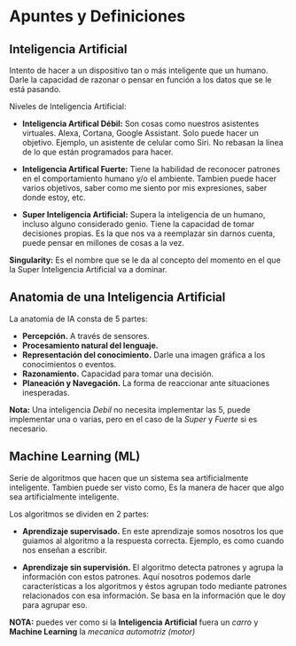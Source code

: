 # Apuntes y Definiciones

## **Inteligencia Artificial**
Intento de hacer a un dispositivo tan o más inteligente que un humano. Darle la capacidad de razonar o pensar en función a los datos que se le está pasando.

Niveles de Inteligencia Artificial:

- **Inteligencia Artifical Débil:** Son cosas como nuestros asistentes virtuales. Alexa, Cortana, Google Assistant. Solo puede hacer un objetivo. Ejemplo, un asistente de celular como Siri. No rebasan la línea de lo que están programados para hacer.

- **Inteligencia Artifical Fuerte:** Tiene la habilidad de reconocer patrones en el comportamiento humano y/o el ambiente. Tambien puede hacer varios objetivos, saber como me siento por mis expresiones, saber donde estoy, etc.

- **Super Inteligencia Artificial:** Supera la inteligencia de un humano, incluso alguno considerado genio. Tiene la capacidad de tomar decisiones propias. Es la que nos va a reemplazar sin darnos cuenta, puede pensar en millones de cosas a la vez.

**Singularity:**
Es el nombre que se le da al concepto del momento en el que la Super Inteligencia Artificial va a dominar.

## **Anatomia** de una Inteligencia Artificial
La anatomia de IA consta de 5 partes:
- **Percepción.** A través de sensores.
- **Procesamiento natural del lenguaje.**
- **Representación del conocimiento.** Darle una imagen gráfica a los conocimientos o eventos.
- **Razonamiento.** Capacidad para tomar una decisión.
- **Planeación y Navegación.** La forma de reaccionar ante situaciones inesperadas.

**Nota:**
Una inteligencia *Debil* no necesita implementar las 5, puede implementar una o varias, pero en el caso de la *Super* y *Fuerte* si es necesario.

## Machine Learning (ML)
Serie de algoritmos que hacen que un sistema sea artificialmente inteligente. Tambien puede ser visto como, Es la manera de hacer que algo sea artificialmente inteligente.

Los algoritmos se dividen en 2 partes:

- **Aprendizaje supervisado.** En este aprendizaje somos nosotros los que guiamos al algoritmo a la respuesta correcta. Ejemplo, es como cuando nos enseñan a escribir.

- **Aprendizaje sin supervisión.** El algoritmo detecta patrones y agrupa la información con estos patrones. Aquí nosotros podemos darle características a los algoritmos y éstos agrupan todo mediante patrones relacionados con esa información. Se basa en la información que le doy para agrupar eso.

**NOTA:** puedes ver como si la **Inteligencia Artificial** fuera un *carro* y **Machine Learning** la *mecanica automotriz (motor)*